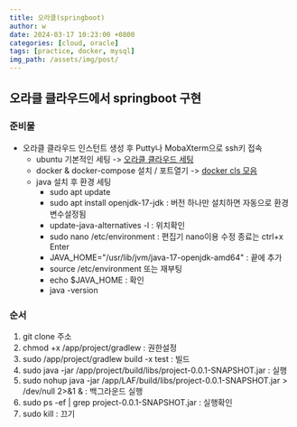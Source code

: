 ```yaml
---
title: 오라클(springboot)
author: w
date: 2024-03-17 10:23:00 +0800
categories: [cloud, oracle]
tags: [practice, docker, mysql]
img_path: /assets/img/post/
---
```


## 오라클 클라우드에서 springboot 구현

### 준비물
- 오라클 클라우드 인스턴트 생성 후 Putty나 MobaXterm으로 ssh키 접속
  - ubuntu 기본적인 세팅 -> [오라클 클라우드 세팅](/posts/오라클-클라우드-세팅/)
  - docker & docker-compose 설치 / 포트열기 -> [docker cls 모음](/posts/docker-cls-모음/)
  - java 설치 후 환경 세팅
    - sudo apt update
    - sudo apt install openjdk-17-jdk : 버전 하나만 설치하면 자동으로 환경변수설정됨
    - update-java-alternatives -l : 위치확인
    - sudo nano /etc/environment : 편집기 nano이용 수정 종료는 ctrl+x Enter
    - JAVA_HOME="/usr/lib/jvm/java-17-openjdk-amd64" : 끝에 추가
    - source /etc/environment 또는 재부팅 
    - echo $JAVA_HOME : 확인
    - java -version


### 순서
1. git clone 주소
2. chmod +x /app/project/gradlew : 권한설정
3. sudo /app/project/gradlew build -x test : 빌드
4. sudo java -jar /app/project/build/libs/project-0.0.1-SNAPSHOT.jar : 실행
5. sudo nohup java -jar /app/LAF/build/libs/project-0.0.1-SNAPSHOT.jar > /dev/null 2>&1 & : 백그라운드 실행
6. sudo ps -ef | grep project-0.0.1-SNAPSHOT.jar : 실행확인
7. sudo kill <PID> : 끄기